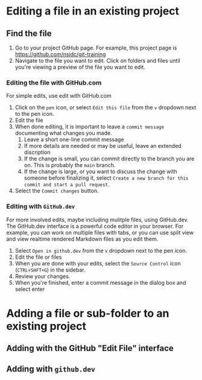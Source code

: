 # Editing a file in an existing project

## Find the file

1. Go to your project GitHub page. For example, this project page is https://github.com/nsidc/git-training
2. Navigate to the file you want to edit. Click on folders and files until you're viewing a preview of the file you want to edit.

### Editing the file with GitHub.com

For simple edits, use edit with GitHub.com

1. Click on the `pen` icon, or select `Edit this file` from the `v` dropdown next to the pen icon.
2. Edit the file
3. When done editing, it is important to leave a `commit message` documenting what changes you made.
   1. Leave a short one-line commit message
   2. If more details are needed or may be useful, leave an extended discription
   3. If the change is small, you can commit directly to the branch you are on. This is probably the `main` branch.
   4. If the change is large, or you want to discuss the change with someone before finalizing it, select `Create a new branch for this commit and start a pull request`.
4. Select the `Commit changes` button.


### Editing with `GitHub.dev`

For more involved edits, maybe including mulitple files, using GitHub.dev. The GitHub.dev interface is a powerful code editor in your browser. For example, you can work on multiple files with tabs, or you can use split view and view realtime rendered Markdown files as you edit them.

1. Select `Open in github.dev` from the `v` dropdown next to the pen icon.
2. Edit the file or files
3. When you are done with your edits, select the `Source Control` icon (`CTRL+SHFT+G`) in the sidebar.
4. Review your changes. 
5. When you're finished, enter a commit message in the dialog box and select enter

# Adding a file or sub-folder to an existing project

## Adding with the GitHub "Edit File" interface

## Adding with `github.dev`